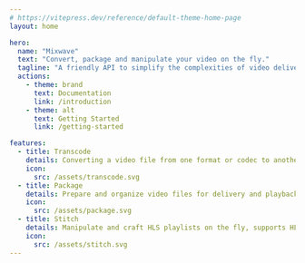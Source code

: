 ```yaml
---
# https://vitepress.dev/reference/default-theme-home-page
layout: home

hero:
  name: "Mixwave"
  text: "Convert, package and manipulate your video on the fly."
  tagline: "A friendly API to simplify the complexities of video delivery."
  actions:
    - theme: brand
      text: Documentation
      link: /introduction
    - theme: alt
      text: Getting Started
      link: /getting-started

features:
  - title: Transcode
    details: Converting a video file from one format or codec to another, at scale.
    icon:
      src: /assets/transcode.svg
  - title: Package
    details: Prepare and organize video files for delivery and playback.
    icon:
      src: /assets/package.svg
  - title: Stitch
    details: Manipulate and craft HLS playlists on the fly, supports HLS interstitials.
    icon:
      src: /assets/stitch.svg
---
```

